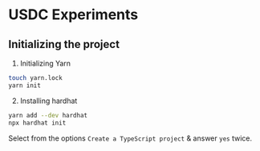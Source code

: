 # USDC Experiments

## Initializing the project

1. Initializing Yarn

```bash
touch yarn.lock
yarn init
```

2. Installing hardhat

```bash
yarn add --dev hardhat
npx hardhat init
```

Select from the options `Create a TypeScript project` & answer `yes` twice.

